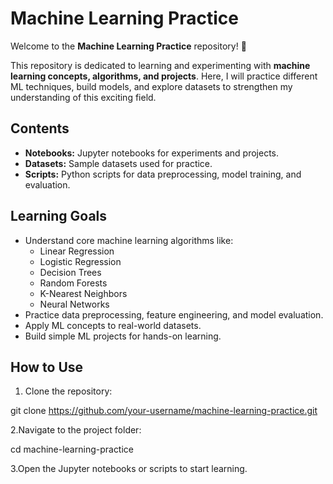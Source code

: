 # Machine Learning Practice

Welcome to the **Machine Learning Practice** repository! 🎉

This repository is dedicated to learning and experimenting with **machine learning concepts, algorithms, and projects**. Here, I will practice different ML techniques, build models, and explore datasets to strengthen my understanding of this exciting field.

## Contents

- **Notebooks:** Jupyter notebooks for experiments and projects.
- **Datasets:** Sample datasets used for practice.
- **Scripts:** Python scripts for data preprocessing, model training, and evaluation.

## Learning Goals

- Understand core machine learning algorithms like:
  - Linear Regression
  - Logistic Regression
  - Decision Trees
  - Random Forests
  - K-Nearest Neighbors
  - Neural Networks
- Practice data preprocessing, feature engineering, and model evaluation.
- Apply ML concepts to real-world datasets.
- Build simple ML projects for hands-on learning.

## How to Use

1. Clone the repository:

git clone https://github.com/your-username/machine-learning-practice.git

2.Navigate to the project folder: 

cd machine-learning-practice

3.Open the Jupyter notebooks or scripts to start learning.

